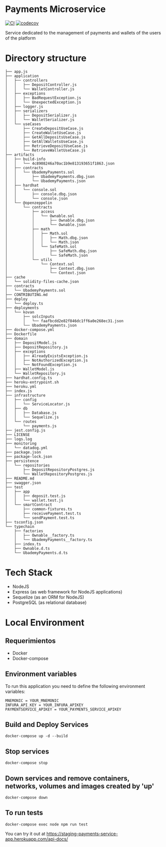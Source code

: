 # Payments Microservice
[![CI](https://github.com/Ubademy-G3/payments.service/actions/workflows/test.yml/badge.svg)](https://github.com/Ubademy-G3/payments.service/actions/workflows/test.yml)
[![codecov](https://codecov.io/gh/Ubademy-G3/payments.service/branch/main/graph/badge.svg?token=Z7FKUR4UIW)](https://codecov.io/gh/Ubademy-G3/payments.service)

Service dedicated to the management of payments and wallets of the users of the platform

# Directory structure

```tree
├── app.js
├── application
│   ├── controllers
│   │   ├── DepositController.js
│   │   └── WalletController.js
│   ├── exceptions
│   │   ├── BadRequestException.js
│   │   └── UnexpectedException.js
│   ├── logger.js
│   ├── serializers
│   │   ├── DepositSerializer.js
│   │   └── WalletSerializer.js
│   └── useCases
│       ├── CreateDepositUseCase.js
│       ├── CreateWalletUseCase.js
│       ├── GetAllDepositsUseCase.js
│       ├── GetAllWalletsUseCase.js
│       ├── RetrieveDepositUseCase.js
│       └── RetrieveWalletUseCase.js
├── artifacts
│   ├── build-info
│   │   └── 4c8908246a70ac1b9e813193651f1863.json
│   ├── contracts
│   │   └── UbademyPayments.sol
│   │       ├── UbademyPayments.dbg.json
│   │       └── UbademyPayments.json
│   ├── hardhat
│   │   └── console.sol
│   │       ├── console.dbg.json
│   │       └── console.json
│   └── @openzeppelin
│       └── contracts
│           ├── access
│           │   └── Ownable.sol
│           │       ├── Ownable.dbg.json
│           │       └── Ownable.json
│           ├── math
│           │   ├── Math.sol
│           │   │   ├── Math.dbg.json
│           │   │   └── Math.json
│           │   └── SafeMath.sol
│           │       ├── SafeMath.dbg.json
│           │       └── SafeMath.json
│           └── utils
│               └── Context.sol
│                   ├── Context.dbg.json
│                   └── Context.json
├── cache
│   └── solidity-files-cache.json
├── contracts
│   └── UbademyPayments.sol
├── CONTRIBUTING.md
├── deploy
│   └── deploy.ts
├── deployments
│   └── kovan
│       ├── solcInputs
│       │   └── faafbcdd2e82f846dc1ff6a0e268ec31.json
│       └── UbademyPayments.json
├── docker-compose.yml
├── Dockerfile
├── domain
│   ├── DepositModel.js
│   ├── DepositRepository.js
│   ├── exceptions
│   │   ├── AlreadyExistsException.js
│   │   ├── NotAuthorizedException.js
│   │   └── NotFoundException.js
│   ├── WalletModel.js
│   └── WalletRepository.js
├── hardhat.config.ts
├── heroku-entrypoint.sh
├── heroku.yml
├── index.js
├── infrastructure
│   ├── config
│   │   └── ServiceLocator.js
│   ├── db
│   │   ├── Database.js
│   │   └── Sequelize.js
│   └── routes
│       └── payments.js
├── jest.config.js
├── LICENSE
├── logs.log
├── monitoring
│   └── datadog.yml
├── package.json
├── package-lock.json
├── persistence
│   └── repositories
│       ├── DepositRepositoryPostgres.js
│       └── WalletRepositoryPostgres.js
├── README.md
├── swagger.json
├── test
│   ├── app
│   │   ├── deposit.test.js
│   │   └── wallet.test.js
│   └── smartContract
│       ├── common-fixtures.ts
│       ├── receivePayment.test.ts
│       └── sendPayment.test.ts
├── tsconfig.json
└── typechain
    ├── factories
    │   ├── Ownable__factory.ts
    │   └── UbademyPayments__factory.ts
    ├── index.ts
    ├── Ownable.d.ts
    └── UbademyPayments.d.ts
```

# Tech Stack

* NodeJS
* Express (as web framework for NodeJS applications)
* Sequelize (as an ORM for NodeJS)
* PostgreSQL (as relational database)


# Local Environment

## Requerimientos

* Docker
* Docker-compose

## Environment variables

To run this application you need to define the following environment variables:

```
MNEMONIC = YOUR_MNEMONIC
INFURA_API_KEY = YOUR_INFURA_APIKEY
PAYMENTSERVICE_APIKEY = YOUR_PAYMENTS_SERVICE_APIKEY
```

## Build and Deploy Services

```docker-compose up -d --build```

## Stop services

```docker-compose stop```

## Down services and remove containers, networks, volumes and images created by 'up'

```docker-compose down```

## To run tests

```docker-compose exec node npm run test```


You can try it out at <https://staging-payments-service-app.herokuapp.com/api-docs/>

